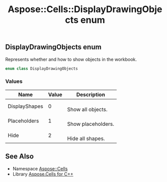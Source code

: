 ﻿---
title: Aspose::Cells::DisplayDrawingObjects enum
linktitle: DisplayDrawingObjects
second_title: Aspose.Cells for C++ API Reference
description: 'Aspose::Cells::DisplayDrawingObjects enum. Represents whether and how to show objects in the workbook in C++.'
type: docs
weight: 19400
url: /cpp/aspose.cells/displaydrawingobjects/
---
## DisplayDrawingObjects enum


Represents whether and how to show objects in the workbook.

```cpp
enum class DisplayDrawingObjects
```

### Values

| Name | Value | Description |
| --- | --- | --- |
| DisplayShapes | 0 | <br>Show all objects. |
| Placeholders | 1 | <br>Show placeholders. |
| Hide | 2 | <br>Hide all shapes. |

## See Also

* Namespace [Aspose::Cells](../)
* Library [Aspose.Cells for C++](../../)
